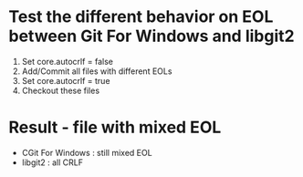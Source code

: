 # Test the different behavior on EOL between Git For Windows and libgit2

 1. Set core.autocrlf = false
 1. Add/Commit all files with different EOLs 
 1. Set core.autocrlf = true
 1. Checkout these files

# Result - file with mixed EOL

 * CGit For Windows : still mixed EOL
 * libgit2 : all CRLF
   